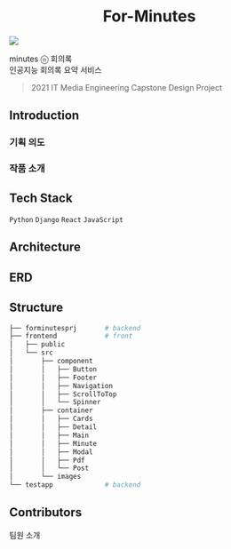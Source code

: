 <h1 align='center'> For-Minutes</h1>

<img src="https://user-images.githubusercontent.com/43867711/161374231-0bb7b99c-e2b6-4556-a808-2c4c9968a7e5.png" />

minutes ⓝ 회의록  
인공지능 회의록 요약 서비스

> 2021 IT Media Engineering Capstone Design Project

## Introduction

### 기획 의도

### 작품 소개

## Tech Stack

`Python` `Django` `React` `JavaScript`

## Architecture

## ERD

## Structure

```bash
├── forminutesprj       # backend
├── frontend            # front
│   ├── public
│   └── src
│       ├── component
│       │   ├── Button
│       │   ├── Footer
│       │   ├── Navigation
│       │   ├── ScrollToTop
│       │   └── Spinner
│       ├── container
│       │   ├── Cards
│       │   ├── Detail
│       │   ├── Main
│       │   ├── Minute
│       │   ├── Modal
│       │   ├── Pdf
│       │   └── Post
│       └── images
└── testapp             # backend
```

## Contributors

팀원 소개
